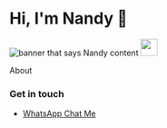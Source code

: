 # Hi, I'm Nandy 👋 

<img src="https://raw.githubusercontent.com/NandyNandhuLaxmi/master/gh-header-image-cropped.png" alt="banner that says Nandy content"> 
<img src="https://raw.githubusercontent.com/<OWNER>/<OWNER>/master/<GIF_NAME>.gif" width="30px">



About

### Get in touch

- [WhatsApp Chat Me](https://api.whatsapp.com/send?phone=918610575512&text=UI/UX%20Designer%20to%20develop%20any%20apps%20we%20do%20it%20..)

